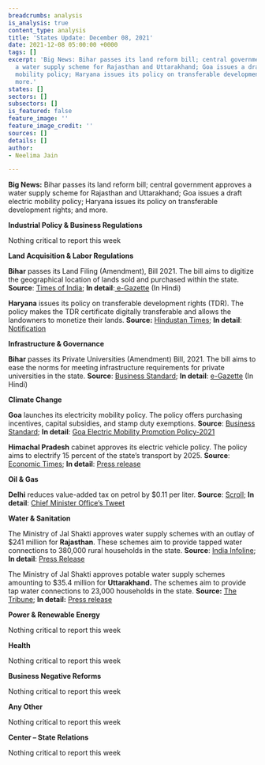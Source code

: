 ```yaml
---
breadcrumbs: analysis
is_analysis: true
content_type: analysis
title: 'States Update: December 08, 2021'
date: 2021-12-08 05:00:00 +0000
tags: []
excerpt: 'Big News: Bihar passes its land reform bill; central government approves
  a water supply scheme for Rajasthan and Uttarakhand; Goa issues a draft electric
  mobility policy; Haryana issues its policy on transferable development rights; and
  more.'
states: []
sectors: []
subsectors: []
is_featured: false
feature_image: ''
feature_image_credit: ''
sources: []
details: []
author:
- Neelima Jain

---
```

**Big News:** Bihar passes its land reform bill; central government approves a water supply scheme for Rajasthan and Uttarakhand; Goa issues a draft electric mobility policy; Haryana issues its policy on transferable development rights; and more.

**Industrial Policy & Business Regulations**

Nothing critical to report this week

**Land Acquisition & Labor Regulations**

**Bihar** passes its Land Filing (Amendment), Bill 2021. The bill aims to digitize the geographical location of lands sold and purchased within the state. **Source**: [Times of India](https://timesofindia.indiatimes.com/city/patna/3-bills-passed-in-5-day-session-as-house-adjourned-sine-die/articleshow/88079187.cms); **In detail**:[ e-Gazette](http://egazette.bih.nic.in/GazettePublished/979_2_2021.pdf#page=1) (In Hindi)

**Haryana** issues its policy on transferable development rights (TDR). The policy makes the TDR certificate digitally transferable and allows the landowners to monetize their lands. **Source:** [Hindustan Times](https://www.hindustantimes.com/cities/gurugram-news/fresh-tdr-policy-to-help-in-land-acquisition-for-critical-infra-in-gurugram-101638473624885.html); **In detail**: [Notification](https://tcpharyana.gov.in/Policy/TDR%20Policy%20dated%2016112021.pdf)

**Infrastructure & Governance**

**Bihar** passes its Private Universities (Amendment) Bill, 2021. The bill aims to ease the norms for meeting infrastructure requirements for private universities in the state. **Source**: [Business Standard](https://www.business-standard.com/article/current-affairs/bill-passed-to-relax-norms-for-infra-requirement-of-bihar-pvt-varsities-121113001550_1.html); **In detail**: [e-Gazette](http://egazette.bih.nic.in/GazettePublished/976_2_2021.pdf#page=1) (In Hindi)

**Climate Change**

**Goa** launches its electricity mobility policy. The policy offers purchasing incentives, capital subsidies, and stamp duty exemptions. **Source**: [Business Standard](https://www.business-standard.com/article/economy-policy/goa-cm-launches-electricity-mobility-promotion-policy-to-promote-e-vehicles-121120400367_1.html); **In detail**: [Goa Electric Mobility Promotion Policy-2021](https://www.goa.gov.in/wp-content/uploads/2021/07/draft-of-Goa-Eletric-mobility-promotion-policy-2021.pdf)

**Himachal Pradesh** cabinet approves its electric vehicle policy. The policy aims to electrify 15 percent of the state’s transport by 2025. **Source**: [Economic Times](https://energy.economictimes.indiatimes.com/news/power/himachal-pradesh-cabinet-approves-draft-electric-vehicle-policy/88024655); **In detail**: [Press release](http://himachalpr.gov.in/PressReleaseByYear.aspx?Language=1&ID=24485&Type=2&Date=30/11/2021)

**Oil & Gas**

**Delhi** reduces value-added tax on petrol by $0.11 per liter. **Source**: [Scroll](https://scroll.in/latest/1011839/petrol-price-in-delhi-slashed-by-rs-8-as-government-reduces-value-added-tax); **In detail**: [Chief Minister Office’s Tweet](https://twitter.com/ArvindKejriwal/status/1465957163604475905)

**Water & Sanitation**

The Ministry of Jal Shakti approves water supply schemes with an outlay of $241 million for **Rajasthan**. These schemes aim to provide tapped water connections to 380,000 rural households in the state. **Source**: [India Infoline](https://www.indiainfoline.com/article/news-top-story/centre-nods-drinking-water-supply-schemes-worth-rs1-816cr-for-rajasthan-121120100272_1.html); **In detail**: [Press Release](https://pib.gov.in/PressReleasePage.aspx?PRID=1776487)

The Ministry of Jal Shakti approves potable water supply schemes amounting to $35.4 million for **Uttarakhand.** The schemes aim to provide tap water connections to 23,000 households in the state. **Source:** [The Tribune](https://www.tribuneindia.com/news/nation/centre-approves-13-potable-water-supply-schemes-for-uttarakhand-345902); **In detail:** [Press release](https://pib.gov.in/PressReleaseIframePage.aspx?PRID=1777631)

**Power & Renewable Energy**

Nothing critical to report this week

**Health**

Nothing critical to report this week

**Business Negative Reforms**

Nothing critical to report this week

**Any Other**

Nothing critical to report this week

**Center – State Relations**

Nothing critical to report this week